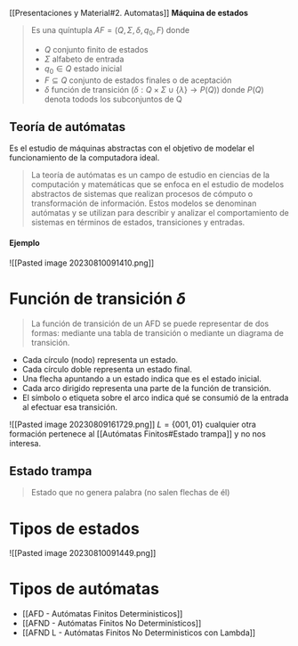 [[Presentaciones y Material#2. Automatas]]
**Máquina de estados**
> Es una quíntupla $AF = (Q, \Sigma, \delta, q_0, F)$ donde
> - $Q$ conjunto finito de estados
> - $\Sigma$ alfabeto de entrada
> - $q_0 \in Q$ estado inicial
> - $F \subseteq Q$ conjunto de estados finales o de aceptación
> - $\delta$ función de transición $(\delta : Q \times \Sigma \cup \{\lambda\} \rightarrow P(Q))$ donde $P(Q)$ denota todods los subconjuntos de Q

## Teoría de autómatas
Es el estudio de máquinas abstractas con el objetivo de modelar el funcionamiento de la computadora ideal.

> La teoría de autómatas es un campo de estudio en ciencias de la computación y matemáticas que se enfoca en el estudio de modelos abstractos de sistemas que realizan procesos de cómputo o transformación de información. Estos modelos se denominan autómatas y se utilizan para describir y analizar el comportamiento de sistemas en términos de estados, transiciones y entradas.
#### Ejemplo
![[Pasted image 20230810091410.png]]

# Función de transición $\delta$
> La función de transición de un AFD se puede representar de dos formas: mediante una tabla de transición o mediante un diagrama de transición.


- Cada círculo (nodo) representa un estado.
- Cada círculo doble representa un estado final.
- Una flecha apuntando a un estado indica que es el estado inicial.
- Cada arco dirigido representa una parte de la función de transición.
- El símbolo o etiqueta sobre el arco indica qué se consumió de la entrada al efectuar
esa transición.

![[Pasted image 20230809161729.png]]
$L = \{001, 01\}$ cualquier otra formación pertenece al [[Autómatas Finitos#Estado trampa]] y no nos interesa.

## Estado trampa
> Estado que no genera palabra (no salen flechas de él)

# Tipos de estados
![[Pasted image 20230810091449.png]]

# Tipos de autómatas
- [[AFD - Autómatas Finitos Deterministicos]]
- [[AFND - Autómatas Finitos No Determinísticos]]
- [[AFND L - Autómatas Finitos No Deterministicos con Lambda]]
